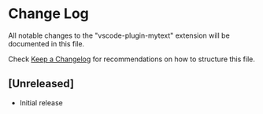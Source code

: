 # Change Log

All notable changes to the "vscode-plugin-mytext" extension will be documented in this file.

Check [Keep a Changelog](http://keepachangelog.com/) for recommendations on how to structure this file.

## [Unreleased]

- Initial release